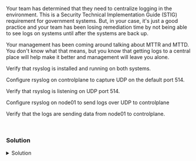 Your team has determined that they need to centralize logging in the environment. This is a Security Technical Implementation Guide (STIG) requirement for government systems. But, in your case, it's just a good practice and your team has been losing remediation time by not being able to see logs on systems until after the systems are back up. 

Your management has been coming around talking about MTTR and MTTD. You don't know what that means, but you know that getting logs to a central place will help make it better and management will leave you alone.

Verify that rsyslog is installed and running on both systems.

Configure rsyslog on controlplane to capture UDP on the default port 514.

Verify that rsyslog is listening on UDP port 514.

Configure rsyslog on node01 to send logs over UDP to controlplane

Verify that the logs are sending data from node01 to controlplane.

<br>

### Solution
<details>
<summary>Solution</summary>
Verify that rsyslog is installed and running on both systems.

```plain
dpkg -l | grep -i rsyslog
```{{exec}}

```plain
ssh node01 'dpkg -l | grep -i rsyslog'
```{{exec}}

```plain
systemctl status rsyslog --no-pager
```{{exec}}

```plain
ssh node01 'systemctl status rsyslog'
```{{exec}}

Configure rsyslog on controlplane to capture UDP on the default port 514.

```plain
vi /etc/rsyslog.conf
```{{exec}}

Uncomment the following two lines

```plain
module(load="imudp")
input(type="imudp" port="514")
```

Hit esc :wq to write and quit

You know that systems do not take configuration file changes without a restart of the service, so restart rsyslog

```plain
systemctl restart rsyslog
```{{exec}}

Verify that your system is listening on port 514 for UDP traffic.

```plain
ss -ntulp | grep 514
```{{exec}}

ssh to node01

```plain
ssh node01
```{{exec}}

Configure the rsyslog daemon on node01

```plain
vi /etc/rsyslog.conf
```{{exec}}

Add the following line at the bottom of the file.

```plain
*.* @controlplane:514
```
Restart the service

```plain
systemctl restart rsyslog
```{{exec}}

Exit back to controlplane node

```plain
exit
```{{exec}}

Verify that the node01 system logs are being pushed over to controlplane

```plain
tail -f /var/log/syslog
```{{exec}}

You are ready to head to the next part of the lab.

</details>
